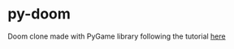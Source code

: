 # py-doom
Doom clone made with PyGame library following the tutorial [here](https://youtu.be/ECqUrT7IdqQ)
